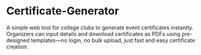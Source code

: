 # Certificate-Generator
A simple web tool for college clubs to generate event certificates instantly. Organizers can input details and download certificates as PDFs using pre-designed templates—no login, no bulk upload, just fast and easy certificate creation.

